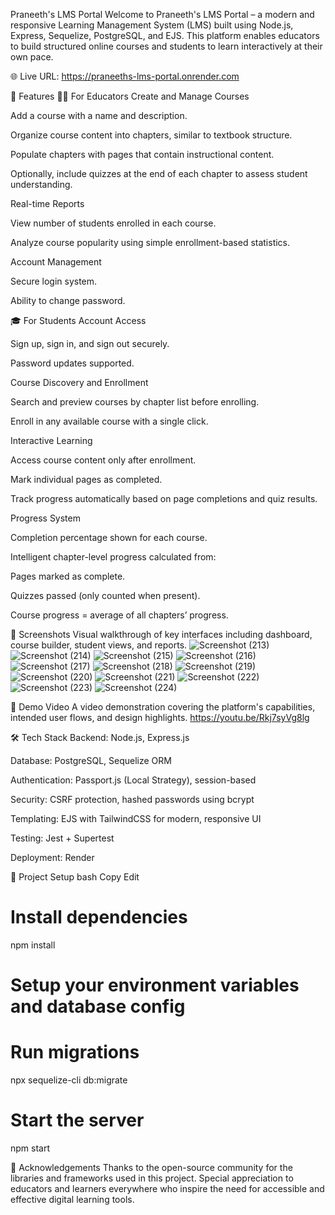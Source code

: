 Praneeth's LMS Portal
Welcome to Praneeth's LMS Portal – a modern and responsive Learning Management System (LMS) built using Node.js, Express, Sequelize, PostgreSQL, and EJS. This platform enables educators to build structured online courses and students to learn interactively at their own pace.

🌐 Live URL: https://praneeths-lms-portal.onrender.com

🚀 Features
🧑‍🏫 For Educators
Create and Manage Courses

Add a course with a name and description.

Organize course content into chapters, similar to textbook structure.

Populate chapters with pages that contain instructional content.

Optionally, include quizzes at the end of each chapter to assess student understanding.

Real-time Reports

View number of students enrolled in each course.

Analyze course popularity using simple enrollment-based statistics.

Account Management

Secure login system.

Ability to change password.

🎓 For Students
Account Access

Sign up, sign in, and sign out securely.

Password updates supported.

Course Discovery and Enrollment

Search and preview courses by chapter list before enrolling.

Enroll in any available course with a single click.

Interactive Learning

Access course content only after enrollment.

Mark individual pages as completed.

Track progress automatically based on page completions and quiz results.

Progress System

Completion percentage shown for each course.

Intelligent chapter-level progress calculated from:

Pages marked as complete.

Quizzes passed (only counted when present).

Course progress = average of all chapters’ progress.

📸 Screenshots
Visual walkthrough of key interfaces including dashboard, course builder, student views, and reports.
![Screenshot (213)](https://github.com/user-attachments/assets/81766bbd-135a-4179-a12a-972215eddfad)
![Screenshot (214)](https://github.com/user-attachments/assets/2e72fc0d-bb28-4aff-834d-1afb5c254299)
![Screenshot (215)](https://github.com/user-attachments/assets/19fb08d7-1598-4c10-b871-f19ae56d519b)
![Screenshot (216)](https://github.com/user-attachments/assets/8eca5f1f-a1f5-468e-9edf-508466246efd)
![Screenshot (217)](https://github.com/user-attachments/assets/c18731fa-559f-40c2-a7cf-ebf98f8ab533)
![Screenshot (218)](https://github.com/user-attachments/assets/94c15654-6a4d-4f45-9542-64fb45084a53)
![Screenshot (219)](https://github.com/user-attachments/assets/37a1138c-f5ec-40e7-82d7-e3387cf9d12e)
![Screenshot (220)](https://github.com/user-attachments/assets/fcae8533-434c-416d-8ad5-0092e12f77ea)
![Screenshot (221)](https://github.com/user-attachments/assets/62d3d263-c6ca-420a-8141-e9b20889b6e6)
![Screenshot (222)](https://github.com/user-attachments/assets/fdc8cf43-553f-4c35-9db1-a7c52e8e0d96)
![Screenshot (223)](https://github.com/user-attachments/assets/e6448e04-b186-430d-862d-2b5cb77f2b60)
![Screenshot (224)](https://github.com/user-attachments/assets/ffb044eb-5cae-4ac5-b20d-9c65be706160)


🎥 Demo Video
A video demonstration covering the platform's capabilities, intended user flows, and design highlights.
https://youtu.be/Rkj7syVg8lg

🛠️ Tech Stack
Backend: Node.js, Express.js

Database: PostgreSQL, Sequelize ORM

Authentication: Passport.js (Local Strategy), session-based

Security: CSRF protection, hashed passwords using bcrypt

Templating: EJS with TailwindCSS for modern, responsive UI

Testing: Jest + Supertest

Deployment: Render

📂 Project Setup
bash
Copy
Edit

# Install dependencies

npm install

# Setup your environment variables and database config

# Run migrations

npx sequelize-cli db:migrate

# Start the server

npm start


🙌 Acknowledgements
Thanks to the open-source community for the libraries and frameworks used in this project. Special appreciation to educators and learners everywhere who inspire the need for accessible and effective digital learning tools.
